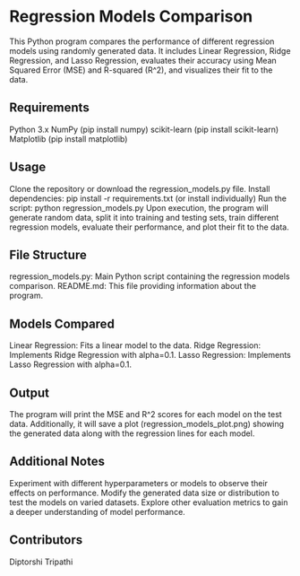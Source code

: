 # Regression Models Comparison
This Python program compares the performance of different regression models using randomly generated data. It includes Linear Regression, Ridge Regression, and Lasso Regression, evaluates their accuracy using Mean Squared Error (MSE) and R-squared (R^2), and visualizes their fit to the data.

## Requirements
Python 3.x
NumPy (pip install numpy)
scikit-learn (pip install scikit-learn)
Matplotlib (pip install matplotlib)

## Usage
Clone the repository or download the regression_models.py file.
Install dependencies: pip install -r requirements.txt (or install individually)
Run the script: python regression_models.py
Upon execution, the program will generate random data, split it into training and testing sets, train different regression models, evaluate their performance, and plot their fit to the data.

## File Structure
regression_models.py: Main Python script containing the regression models comparison.
README.md: This file providing information about the program.

## Models Compared
Linear Regression: Fits a linear model to the data.
Ridge Regression: Implements Ridge Regression with alpha=0.1.
Lasso Regression: Implements Lasso Regression with alpha=0.1.
## Output
The program will print the MSE and R^2 scores for each model on the test data. Additionally, it will save a plot (regression_models_plot.png) showing the generated data along with the regression lines for each model.

## Additional Notes
Experiment with different hyperparameters or models to observe their effects on performance.
Modify the generated data size or distribution to test the models on varied datasets.
Explore other evaluation metrics to gain a deeper understanding of model performance.
## Contributors
Diptorshi Tripathi
